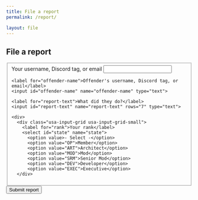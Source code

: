 ```yaml
---
title: File a report
permalink: /report/

layout: file
---
```


## File a report
<form class="usa-form-large" action="https://formspree.io/support@novelmc.net" method="POST">
  <input type="hidden" name="_subject" value="Report for support@novelmc.net" />
  <fieldset>
    <label for="submitter-name">Your username, Discord tag, or email</label>
    <input id="submitter-name" name="submitter-name" type="text">

    <label for="offender-name">Offender's username, Discord tag, or email</label>
    <input id="offender-name" name="offender-name" type="text">

    <label for="report-text">What did they do?</label>
    <input id="report-text" name="report-text" rows="7" type="text">

    <div>
      <div class="usa-input-grid usa-input-grid-small">
        <label for="rank">Your rank</label>
        <select id="state" name="state">
          <option value>- Select -</option>
          <option value="OP">Member</option>
          <option value="ART">Architect</option>
          <option value="MOD">Mod</option>
          <option value="SRM">Senior Mod</option>
          <option value="DEV">Developer</option>
          <option value="EXEC">Executive</option>
      </div>

  </fieldset>
  <button type="submit">Submit report</button>
</form>
